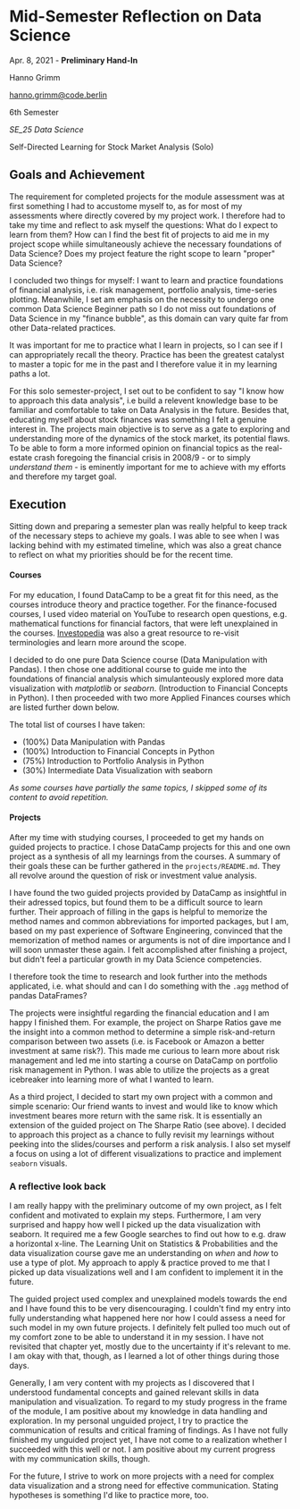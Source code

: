 # Mid-Semester Reflection on Data Science

Apr. 8, 2021 - **Preliminary Hand-In**

Hanno Grimm

[hanno.grimm@code.berlin](mailto:hanno.grimm@code.berlin)

6th Semester

_SE_25 Data Science_

Self-Directed Learning for Stock Market Analysis (Solo)

## Goals and Achievement
The requirement for completed projects for the module assessment was at first something I had to accustome myself to, as for most of my assessments where directly covered by my project work. I therefore had to take my time and reflect to ask myself the questions: What do I expect to learn from them? How can I find the best fit of projects to aid me in my project scope whiile simultaneously achieve the necessary foundations of Data Science? Does my project feature the right scope to learn "proper" Data Science?

I concluded two things for myself: I want to learn and practice foundations of financial analysis, i.e. risk management, portfolio analysis, time-series plotting. Meanwhile, I set am emphasis on the necessity to undergo one common Data Science Beginner path so I do not miss out foundations of Data Science in my "finance bubble", as this domain can vary quite far from other Data-related practices.

It was important for me to practice what I learn in projects, so I can see if I can appropriately recall the theory. Practice has been the greatest catalyst to master a topic for me in the past and I therefore value it in my learning paths a lot.

For this solo semester-project, I set out to be confident to say "I know how to approach this data analysis", i.e build a relevent knowledge base to be familiar and comfortable to take on Data Analysis in the future. Besides that, educating myself about stock finances was something I felt a genuine interest in. The projects main objective is to serve as a gate to exploring and understanding more of the dynamics of the stock market, its potential flaws. To be able to form a more informed opinion on financial topics as the real-estate crash foregoing the financial crisis in 2008/9 - or to simply _understand them_ - is eminently important for me to achieve with my efforts and therefore my target goal.

## Execution

Sitting down and preparing a semester plan was really helpful to keep track of the necessary steps to achieve my goals. I was able to see when I was lacking behind with my estimated timeline, which was also a great chance to reflect on what my priorities should be for the recent time.

#### Courses
For my education, I found DataCamp to be a great fit for this need, as the courses introduce theory and practice together. For the finance-focused courses, I used video material on YouTube to research open questions, e.g. mathematical functions for financial factors, that were left unexplained in the courses. [Investopedia](https://www.investopedia.com/) was also a great resource to re-visit terminologies and learn more around the scope.

I decided to do one pure Data Science course (Data Manipulation with Pandas). I then chose one additional course to guide me into the foundations of financial analysis which simulanteously explored more data visualization with _matplotlib_ or _seaborn_. (Introduction to Financial Concepts in Python). I then proceeded with two more Applied Finances courses which are listed further down below. 

The total list of courses I have taken:
* (100%) Data Manipulation with Pandas
* (100%) Introduction to Financial Concepts in Python
* (75%) Introduction to Portfolio Analysis in Python
* (30%) Intermediate Data Visualization with seaborn

_As some courses have partially the same topics, I skipped some of its content to avoid repetition._ 

#### Projects

After my time with studying courses, I proceeded to get my hands on guided projects to practice. I chose DataCamp projects for this and one own project as a synthesis of all my learnings from the courses. A summary of their goals these can be further gathered in the `projects/README.md`. They all revolve around the question of risk or investment value analysis.

I have found the two guided projects provided by DataCamp as insightful in their adressed topics, but found them to be a difficult source to learn further. Their approach of filling in the gaps is helpful to memorize the method names and common abbreviations for imported packages, but I am, based on my past experience of Software Engineering, convinced that the memorization of method names or arguments is not of dire importance and I will soon unmaster these again. I felt accomplished after finishing a project, but didn't feel a particular growth in my Data Science competencies. 

I therefore took the time to research and look further into the methods applicated, i.e. what should and can I do something with the `.agg` method of pandas DataFrames?

The projects were insightful regarding the financial education and I am happy I finished them. For example, the project on Sharpe Ratios gave me the insight into a common method to determine a simple risk-and-return comparison between two assets (i.e. is Facebook or Amazon a better investment at same risk?). This made me  curious to learn more about risk management and led me into starting a course on DataCamp on portfolio risk management in Python. I was able to utilize the projects as a great icebreaker into learning more of what I wanted to learn.

As a third project, I decided to start my own project with a common and simple scenario: Our friend wants to invest and would like to know which investment beares more return with the same risk. It is essentially an extension of the guided project on The Sharpe Ratio (see above). I decided to approach this project as a chance to fully revisit my learnings without peeking into the slides/courses and perform a risk analysis. I also set myself a focus on using a lot of different visualizations to practice and implement `seaborn` visuals.

### A reflective look back

I am really happy with the preliminary outcome of my own project, as I felt confident and motivated to explain my steps. Furthermore, I am very surprised and happy how well I picked up the data visualization with seaborn. It required me a few Google searches to find out how to e.g. draw a horizontal x-line. The Learning Unit on Statistics & Probabilities and the data visualization course gave me an understanding on _when_ and _how_ to use a type of plot. My approach to apply & practice proved to me that I picked up data visualizations well and I am confident to implement it in the future.

The guided project used complex and unexplained models towards the end and I have found this to be very disencouraging. I couldn't find my entry into fully understanding what happened here nor how I could assess a need for such model in my own future projects. I definitely felt pulled too much out of my comfort zone to be able to understand it in my session. I have not revisited that chapter yet, mostly due to the uncertainty if it's relevant to me.  I am okay with that, though, as I learned a lot of other things during those days.

Generally, I am very content with my projects as I discovered that I understood fundamental concepts and gained relevant skills in data manipulation and visualization. To regard to my study progress in the frame of the module, I am positive about my knowledge in data handling and exploration. In my personal unguided project, I try to practice the communication of results and critical framing of findings. As I have not fully finished my unguided project yet, I have not come to a realization whether I succeeded with this well or not. I am positive about my current progress with my communication skills, though.

For the future, I strive to work on more projects with a need for complex data visualization and a strong need for effective communication. Stating hypotheses is something I'd like to practice more, too.

